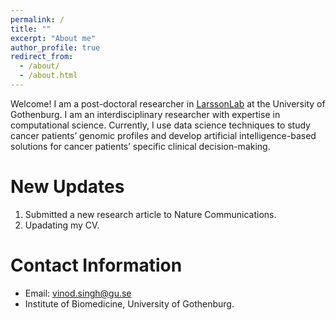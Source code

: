 ```yaml
---
permalink: /
title: ""
excerpt: "About me"
author_profile: true
redirect_from: 
  - /about/
  - /about.html
---
```


Welcome! I am a post-doctoral researcher in [LarssonLab](https://www.gu.se/en/research/erik-larsson) at the University of Gothenburg. I am an interdisciplinary researcher with expertise in computational science. Currently, I use data science techniques to study cancer patients’ genomic profiles and develop artificial intelligence-based solutions for cancer patients’ specific clinical decision-making.



New Updates
======
1. Submitted a new research article to Nature Communications.
1. Upadating my CV.

Contact Information
======
* Email: vinod.singh@gu.se
* Institute of Biomedicine, University of Gothenburg.

